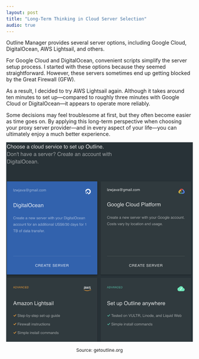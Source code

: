 ```yaml
---
layout: post  
title: "Long-Term Thinking in Cloud Server Selection"
audio: true
---
```


Outline Manager provides several server options, including Google Cloud, DigitalOcean, AWS Lightsail, and others.

For Google Cloud and DigitalOcean, convenient scripts simplify the server setup process. I started with these options because they seemed straightforward. However, these servers sometimes end up getting blocked by the Great Firewall (GFW).

As a result, I decided to try AWS Lightsail again. Although it takes around ten minutes to set up—compared to roughly three minutes with Google Cloud or DigitalOcean—it appears to operate more reliably.

Some decisions may feel troublesome at first, but they often become easier as time goes on. By applying this long-term perspective when choosing your proxy server provider—and in every aspect of your life—you can ultimately enjoy a much better experience.

<div style="text-align: center;">
    <img src="/assets/images/server-provider/outline.png" alt="cloud"/>
    <p style="font-size: 12px;">Source: getoutline.org</p>
</div>
